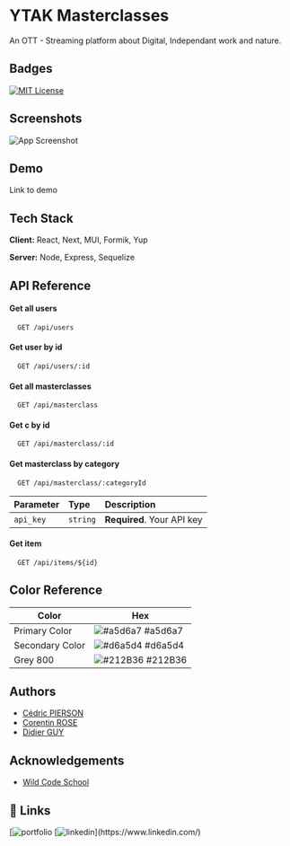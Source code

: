 # YTAK Masterclasses

An OTT - Streaming platform about Digital, Independant work and nature.

## Badges

[![MIT License](https://img.shields.io/badge/License-MIT-green.svg)](https://choosealicense.com/licenses/mit/)

## Screenshots

![App Screenshot](https://via.placeholder.com/468x300?text=App+Screenshot+Here)

## Demo

Link to demo

## Tech Stack

**Client:** React, Next, MUI, Formik, Yup

**Server:** Node, Express, Sequelize

## API Reference

#### Get all users

```http
  GET /api/users
```

#### Get user by id

```http
  GET /api/users/:id
```

#### Get all masterclasses

```http
  GET /api/masterclass
```

#### Get c by id

```http
  GET /api/masterclass/:id
```

#### Get masterclass by category

```http
  GET /api/masterclass/:categoryId
```

| Parameter | Type     | Description                |
| :-------- | :------- | :------------------------- |
| `api_key` | `string` | **Required**. Your API key |

#### Get item

```http
  GET /api/items/${id}
```

## Color Reference

| Color           | Hex                                                              |
| --------------- | ---------------------------------------------------------------- |
| Primary Color   | ![#a5d6a7](https://via.placeholder.com/10/a5d6a7?text=+) #a5d6a7 |
| Secondary Color | ![#d6a5d4](https://via.placeholder.com/10/d6a5d4?text=+) #d6a5d4 |
| Grey 800        | ![#212B36](https://via.placeholder.com/10/212B36?text=+) #212B36 |

## Authors

- [Cédric PIERSON](https://www.github.com/cedricpierson)
- [Corentin ROSE](https://www.github.com/Rosecore67)
- [Didier GUY](https://www.github.com/octokatherine)

## Acknowledgements

- [Wild Code School](https://www.wildcodeschool.com/fr-FR)

## 🔗 Links

[![portfolio](https://portfolio-nextjs-git-dev-cedricpierson.vercel.app/)
[![linkedin]([https://img.shields.io/badge/linkedin-0A66C2?style=for-the-badge&logo=linkedin&logoColor=white](https://www.linkedin.com/in/cedricpierson01/))](https://www.linkedin.com/)

